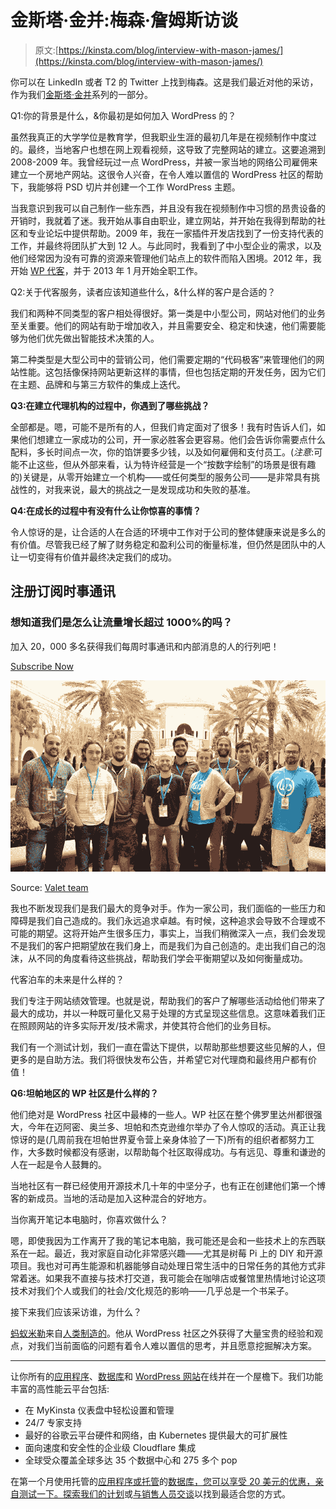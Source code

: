 # 金斯塔·金并:梅森·詹姆斯访谈

> 原文:[https://kinsta.com/blog/interview-with-mason-james/](https://kinsta.com/blog/interview-with-mason-james/)

你可以在 LinkedIn 或者 T2 的 Twitter 上找到梅森。这是我们最近对他的采访，作为我们[金斯塔·金并](https://kinsta.com/?post_type=post&s=kingpin)系列的一部分。

Q1:你的背景是什么，&你最初是如何加入 WordPress 的？

虽然我真正的大学学位是教育学，但我职业生涯的最初几年是在视频制作中度过的。最终，当地客户也想在网上观看视频，这导致了完整网站的建立。这要追溯到 2008-2009 年。我曾经玩过一点 WordPress，并被一家当地的网络公司雇佣来建立一个房地产网站。这很令人兴奋，在令人难以置信的 WordPress 社区的帮助下，我能够将 PSD 切片并创建一个工作 WordPress 主题。

当我意识到我可以自己制作一些东西，并且没有我在视频制作中习惯的昂贵设备的开销时，我就着了迷。我开始从事自由职业，建立网站，并开始在我得到帮助的社区和专业论坛中提供帮助。2009 年，我在一家插件开发店找到了一份支持代表的工作，并最终将团队扩大到 12 人。与此同时，我看到了中小型企业的需求，以及他们经常因为没有可靠的资源来管理他们站点上的软件而陷入困境。2012 年，我开始 [WP 代客](https://www.valet.io/)，并于 2013 年 1 月开始全职工作。

Q2:关于代客服务，读者应该知道些什么，&什么样的客户是合适的？

我们和两种不同类型的客户相处得很好。第一类是中小型公司，网站对他们的业务至关重要。他们的网站有助于增加收入，并且需要安全、稳定和快速，他们需要能够为他们优先做出智能技术决策的人。

第二种类型是大型公司中的营销公司，他们需要定期的“代码极客”来管理他们的网站性能。这包括像保持网站更新这样的事情，但也包括定期的开发任务，因为它们在主题、品牌和与第三方软件的集成上迭代。

**Q3:在建立代理机构的过程中，你遇到了哪些挑战？**

全部都是。嗯，可能不是所有的人，但我们肯定面对了很多！我有时告诉人们，如果他们想建立一家成功的公司，开一家必胜客会更容易。他们会告诉你需要点什么配料，多长时间点一次，你的馅饼要多少钱，以及如何雇佣和支付员工。(*注意*:可能不止这些，但从外部来看，认为特许经营是一个“按数字绘制”的场景是很有趣的)关键是，从零开始建立一个机构——或任何类型的服务公司——是非常具有挑战性的，对我来说，最大的挑战之一是发现成功和失败的基准。

**Q4:在成长的过程中有没有什么让你惊喜的事情？**

令人惊讶的是，让合适的人在合适的环境中工作对于公司的整体健康来说是多么的有价值。尽管我已经了解了财务稳定和盈利公司的衡量标准，但仍然是团队中的人让一切变得有价值并最终决定我们的成功。

## 注册订阅时事通讯



### 想知道我们是怎么让流量增长超过 1000%的吗？

加入 20，000 多名获得我们每周时事通讯和内部消息的人的行列吧！

[Subscribe Now](#newsletter)

![valet team](img/e51a1dcb8c645bc87d87d0e06b38bd1c.png)

Source: [Valet team](https://www.valet.io/our-story/#our-story)



我也不断发现我们是我们最大的竞争对手。作为一家公司，我们面临的一些压力和障碍是我们自己造成的。我们永远追求卓越。有时候，这种追求会导致不合理或不可能的期望。这将开始产生很多压力，事实上，当我们稍微深入一点，我们会发现不是我们的客户把期望放在我们身上，而是我们为自己创造的。走出我们自己的泡沫，从不同的角度看待这些挑战，帮助我们学会平衡期望以及如何衡量成功。

代客泊车的未来是什么样的？

我们专注于网站绩效管理。也就是说，帮助我们的客户了解哪些活动给他们带来了最大的成功，并以一种既可量化又易于处理的方式呈现这些信息。这意味着我们正在照顾网站的许多实际开发/技术需求，并使其符合他们的业务目标。

我们有一个测试计划，我们一直在雷达下提供，以帮助那些想要这些见解的人，但更多的是自助方法。我们将很快发布公告，并希望它对代理商和最终用户都有价值！

**Q6:坦帕地区的 WP 社区是什么样的？**

他们绝对是 WordPress 社区中最棒的一些人。WP 社区在整个佛罗里达州都很强大，今年在迈阿密、奥兰多、坦帕和杰克逊维尔举办了令人惊叹的活动。真正让我惊讶的是(几周前我在坦帕世界夏令营上亲身体验了一下)所有的组织者都努力工作，大多数时候都没有感谢，以帮助每个社区取得成功。与有远见、尊重和谦逊的人在一起是令人鼓舞的。

当地社区有一群已经使用开源技术几十年的中坚分子，也有正在创建他们第一个博客的新成员。当地的活动是加入这种混合的好地方。

当你离开笔记本电脑时，你喜欢做什么？

嗯，即使我因为工作离开了我的笔记本电脑，我可能还是会和一些技术上的东西联系在一起。最近，我对家庭自动化非常感兴趣——尤其是树莓 Pi 上的 DIY 和开源项目。我也对可再生能源和机器能够自动处理日常生活中的日常任务的其他方式非常着迷。如果我不直接与技术打交道，我可能会在咖啡店或餐馆里热情地讨论这项技术对我们个人或我们的社会/文化规范的影响——几乎总是一个书呆子。

接下来我们应该采访谁，为什么？

[蚂蚁米勒](https://twitter.com/meeware)来自[人类制造的](https://hmn.md/)。他从 WordPress 社区之外获得了大量宝贵的经验和观点，对我们当前面临的问题有着令人难以置信的思考，并且愿意挖掘解决方案。

* * *

让你所有的[应用程序](https://kinsta.com/application-hosting/)、[数据库](https://kinsta.com/database-hosting/)和 [WordPress 网站](https://kinsta.com/wordpress-hosting/)在线并在一个屋檐下。我们功能丰富的高性能云平台包括:

*   在 MyKinsta 仪表盘中轻松设置和管理
*   24/7 专家支持
*   最好的谷歌云平台硬件和网络，由 Kubernetes 提供最大的可扩展性
*   面向速度和安全性的企业级 Cloudflare 集成
*   全球受众覆盖全球多达 35 个数据中心和 275 多个 pop

在第一个月使用托管的[应用程序或托管](https://kinsta.com/application-hosting/)的[数据库，您可以享受 20 美元的优惠，亲自测试一下。探索我们的](https://kinsta.com/database-hosting/)[计划](https://kinsta.com/plans/)或[与销售人员交谈](https://kinsta.com/contact-us/)以找到最适合您的方式。